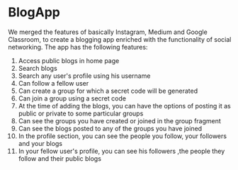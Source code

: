 # BlogApp

We merged the features of basically Instagram, Medium and Google Classroom, to create a blogging app enriched with the functionality of social networking. The app has the following features:
1. Access public blogs in home page
2. Search blogs 
3. Search any user's profile using his username
4. Can follow a fellow user
5. Can create a group for which a secret code will be generated
6. Can join a group using a secret code
7. At the time of adding the blogs, you can have the options of posting it as public or private to some particular groups
8. Can see the groups you have created or joined in the group fragment
9. Can see the blogs posted to any of the groups you have joined
10. In the profile section, you can see the people you follow, your followers and your blogs
11. In your fellow user's profile, you can see his followers ,the people they follow and their public blogs
